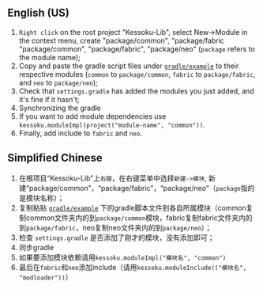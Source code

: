 ## English (US)
1. `Right click` on the root project "Kessoku-Lib", select New->Module in the context menu, create "package/common", "package/fabric "package/common", "package/fabric", "package/neo" (`package` refers to the module name);
2. Copy and paste the gradle script files under [`gradle/example`](./gradle/example) to their respective modules (`common` to `package/common`, `fabric` to `package/fabric`, and `neo` to `package/neo`);
3. Check that `settings.gradle` has added the modules you just added, and it's fine if it hasn't;
4. Synchronizing the gradle
5. If you want to add module dependencies use `kessoku.moduleImpl(project("module-name", "common"))`.
6. Finally, add include to `fabric` and `neo`.

## Simplified Chinese
1. 在根项目“Kessoku-Lib”上`右键`，在右键菜单中选择`新建->模块`, 新建“package/common”，“package/fabric”，“package/neo”（`package`指的是模块名称）；
2. 复制粘贴 [`gradle/example`](./gradle/example) 下的gradle脚本文件到各自所属模块（common复制common文件夹内的到`package/common`模块，fabric复制fabric文件夹内的到`package/fabric`，neo复制neo文件夹内的到`package/neo`）；
3. 检查 `settings.gradle` 是否添加了刚才的模块，没有添加即可；
4. 同步gradle
5. 如果要添加模块依赖请用`kessoku.moduleImpl("模块名", "common")`
6. 最后在`fabric`和`neo`添加include（请用`kessoku.moduleInclude(("模块名", "modloader"))`）

